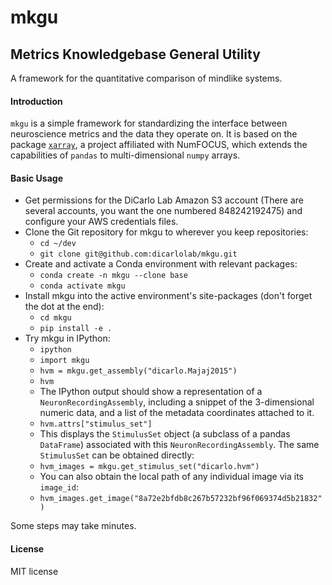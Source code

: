 # mkgu
## Metrics Knowledgebase General Utility

A framework for the quantitative comparison of mindlike systems.

#### Introduction

`mkgu` is a simple framework for standardizing the interface between neuroscience metrics and the data they operate on.  It is based on the package [`xarray`](http://xarray.pydata.org/), a project affiliated with NumFOCUS, which extends the capabilities of `pandas` to multi-dimensional `numpy` arrays.  

#### Basic Usage

* Get permissions for the DiCarlo Lab Amazon S3 account (There are several accounts, you want the one numbered 848242192475) and configure your AWS credentials files.
* Clone the Git repository for mkgu to wherever you keep repositories: 
    * `cd ~/dev`
    * `git clone git@github.com:dicarlolab/mkgu.git`
* Create and activate a Conda environment with relevant packages: 
    * `conda create -n mkgu --clone base`
    * `conda activate mkgu`
* Install mkgu into the active environment's site-packages (don't forget the dot at the end):  
    * `cd mkgu`
    * `pip install -e .`
* Try mkgu in IPython:
    * `ipython`
    * `import mkgu`
    * `hvm = mkgu.get_assembly("dicarlo.Majaj2015")`
    * `hvm`
    * The IPython output should show a representation of a `NeuronRecordingAssembly`, including a snippet of the 3-dimensional numeric data, and a list of the metadata coordinates attached to it.  
    * `hvm.attrs["stimulus_set"]`
    * This displays the `StimulusSet` object (a subclass of a pandas `DataFrame`) associated with this `NeuronRecordingAssembly`.  The same `StimulusSet` can be obtained directly: 
    * `hvm_images = mkgu.get_stimulus_set("dicarlo.hvm")`
    * You can also obtain the local path of any individual image via its `image_id`: 
    * `hvm_images.get_image("8a72e2bfdb8c267b57232bf96f069374d5b21832")`

Some steps may take minutes.  

#### License
MIT license
